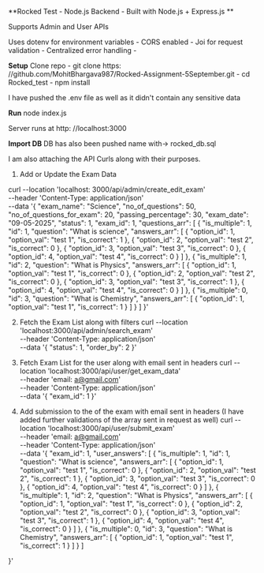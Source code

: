 **Rocked Test - Node.js Backend - Built with Node.js + Express.js
**

Supports Admin and User APIs

Uses dotenv for environment variables - 
CORS enabled - 
Joi for request validation - 
Centralized error handling - 

**Setup**
Clone repo - 
git clone https: //github.com/MohitBhargava987/Rocked-Assignment-5September.git - 
cd Rocked_test - 
npm install

I have pushed the .env file as well as it didn't contain any sensitive data

**Run**
node index.js

Server runs at http: //localhost:3000

**Import DB**
DB has also been pushed name with-> rocked_db.sql

I am also attaching the API Curls along with their purposes.
1. Add or Update the Exam Data

curl --location 'localhost: 3000/api/admin/create_edit_exam' \
--header 'Content-Type: application/json' \
--data '{
    "exam_name": "Science",
    "no_of_questions": 50,
    "no_of_questions_for_exam": 20,
    "passing_percentage": 30,
    "exam_date": "09-05-2025",
    "status": 1,
    "exam_id": 1,
    "questions_arr": [
        {
            "is_multiple": 1,
            "id": 1,
            "question": "What is science",
            "answers_arr": [
                {
                    "option_id": 1,
                    "option_val": "test 1",
                    "is_correct": 1
                },
                {
                    "option_id": 2,
                    "option_val": "test 2",
                    "is_correct": 0
                },
                {
                    "option_id": 3,
                    "option_val": "test 3",
                    "is_correct": 0
                },
                {
                    "option_id": 4,
                    "option_val": "test 4",
                    "is_correct": 0
                }
            ]
        },
        {
            "is_multiple": 1,
            "id": 2,
            "question": "What is Physics",
            "answers_arr": [
                {
                    "option_id": 1,
                    "option_val": "test 1",
                    "is_correct": 0
                },
                {
                    "option_id": 2,
                    "option_val": "test 2",
                    "is_correct": 0
                },
                {
                    "option_id": 3,
                    "option_val": "test 3",
                    "is_correct": 1
                },
                {
                    "option_id": 4,
                    "option_val": "test 4",
                    "is_correct": 0
                }
            ]
        },
        {
            "is_multiple": 0,
            "id": 3,
            "question": "What is Chemistry",
            "answers_arr": [
                {
                    "option_id": 1,
                    "option_val": "test 1",
                    "is_correct": 1
                }
            ]
        }
    ]
}'

2. Fetch the Exam List along with filters
curl --location 'localhost:3000/api/admin/search_exam' \
--header 'Content-Type: application/json' \
--data '{
    "status": 1,
    "order_by": 2
}'

3. Fetch Exam List for the user along with email sent in headers
curl --location 'localhost:3000/api/user/get_exam_data' \
--header 'email: a@gmail.com' \
--header 'Content-Type: application/json' \
--data '{
    "exam_id": 1
}'

4. Add submission to the of the exam with email sent in headers (I have added further validations of the array sent in request as well)
curl --location 'localhost:3000/api/user/submit_exam' \
--header 'email: a@gmail.com' \
--header 'Content-Type: application/json' \
--data '{
    "exam_id": 1,
    "user_answers": [
        {
            "is_multiple": 1,
            "id": 1,
            "question": "What is science",
            "answers_arr": [
                {
                    "option_id": 1,
                    "option_val": "test 1",
                    "is_correct": 0
                },
                {
                    "option_id": 2,
                    "option_val": "test 2",
                    "is_correct": 1
                },
                {
                    "option_id": 3,
                    "option_val": "test 3",
                    "is_correct": 0
                },
                {
                    "option_id": 4,
                    "option_val": "test 4",
                    "is_correct": 0
                }
            ]
        },
        {
            "is_multiple": 1,
            "id": 2,
            "question": "What is Physics",
            "answers_arr": [
                {
                    "option_id": 1,
                    "option_val": "test 1",
                    "is_correct": 0
                },
                {
                    "option_id": 2,
                    "option_val": "test 2",
                    "is_correct": 0
                },
                {
                    "option_id": 3,
                    "option_val": "test 3",
                    "is_correct": 1
                },
                {
                    "option_id": 4,
                    "option_val": "test 4",
                    "is_correct": 0
                }
            ]
        },
        {
            "is_multiple": 0,
            "id": 3,
            "question": "What is Chemistry",
            "answers_arr": [
                {
                    "option_id": 1,
                    "option_val": "test 1",
                    "is_correct": 1
                }
            ]
        }
    ]

}'
